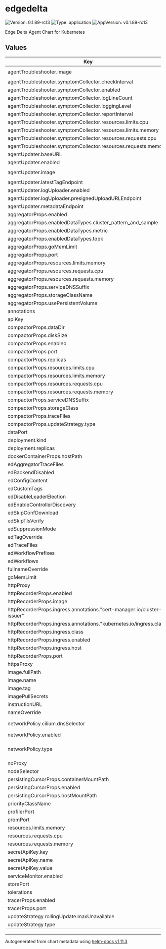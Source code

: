 # edgedelta

![Version: 0.1.89-rc13](https://img.shields.io/badge/Version-0.1.89--rc13-informational?style=flat-square) ![Type: application](https://img.shields.io/badge/Type-application-informational?style=flat-square) ![AppVersion: v0.1.89-rc13](https://img.shields.io/badge/AppVersion-v0.1.89--rc13-informational?style=flat-square)

Edge Delta Agent Chart for Kubernetes

## Values

| Key | Type | Default | Description |
|-----|------|---------|-------------|
| agentTroubleshooter.image | string | `"gcr.io/edgedelta/agent-troubleshooter:latest"` |  |
| agentTroubleshooter.symptomCollector.checkInterval | string | `""` |  |
| agentTroubleshooter.symptomCollector.enabled | bool | `false` |  |
| agentTroubleshooter.symptomCollector.logLineCount | int | `1000` |  |
| agentTroubleshooter.symptomCollector.loggingLevel | string | `"info"` |  |
| agentTroubleshooter.symptomCollector.reportInterval | string | `""` |  |
| agentTroubleshooter.symptomCollector.resources.limits.cpu | string | `"200m"` |  |
| agentTroubleshooter.symptomCollector.resources.limits.memory | string | `"200Mi"` |  |
| agentTroubleshooter.symptomCollector.resources.requests.cpu | string | `"100m"` |  |
| agentTroubleshooter.symptomCollector.resources.requests.memory | string | `"100Mi"` |  |
| agentUpdater.baseURL | string | `"https://api.edgedelta.com/v1"` |  |
| agentUpdater.enabled | bool | `false` |  |
| agentUpdater.image | string | `"gcr.io/edgedelta/agent-updater:latest"` |  |
| agentUpdater.latestTagEndpoint | string | `"/versioning/latest"` |  |
| agentUpdater.logUploader.enabled | bool | `true` |  |
| agentUpdater.logUploader.presignedUploadURLEndpoint | string | `"/agent_updater/self_logs_upload_link"` |  |
| agentUpdater.metadataEndpoint | string | `"/agent_updater/metadata"` |  |
| aggregatorProps.enabled | bool | `false` |  |
| aggregatorProps.enabledDataTypes.cluster_pattern_and_sample | bool | `false` |  |
| aggregatorProps.enabledDataTypes.metric | bool | `true` |  |
| aggregatorProps.enabledDataTypes.topk | bool | `false` |  |
| aggregatorProps.goMemLimit | string | `""` |  |
| aggregatorProps.port | int | `9191` |  |
| aggregatorProps.resources.limits.memory | string | `"2048Mi"` |  |
| aggregatorProps.resources.requests.cpu | string | `"200m"` |  |
| aggregatorProps.resources.requests.memory | string | `"256Mi"` |  |
| aggregatorProps.serviceDNSSuffix | string | `"svc.cluster.local"` |  |
| aggregatorProps.storageClassName | string | `""` |  |
| aggregatorProps.usePersistentVolume | bool | `false` |  |
| annotations | object | `{}` |  |
| apiKey | string | `""` |  |
| compactorProps.dataDir | string | `"/var/edgedelta-compactor"` |  |
| compactorProps.diskSize | string | `"30Gi"` |  |
| compactorProps.enabled | bool | `true` |  |
| compactorProps.port | int | `9199` |  |
| compactorProps.replicas | int | `1` |  |
| compactorProps.resources.limits.cpu | string | `"2000m"` |  |
| compactorProps.resources.limits.memory | string | `"2000Mi"` |  |
| compactorProps.resources.requests.cpu | string | `"1000m"` |  |
| compactorProps.resources.requests.memory | string | `"1000Mi"` |  |
| compactorProps.serviceDNSSuffix | string | `"svc.cluster.local"` |  |
| compactorProps.storageClass | string | `""` |  |
| compactorProps.traceFiles | string | `""` |  |
| compactorProps.updateStrategy.type | string | `"RollingUpdate"` |  |
| dataPort | string | `""` |  |
| deployment.kind | string | `"DaemonSet"` |  |
| deployment.replicas | int | `1` |  |
| dockerContainerProps.hostPath | string | `"/var/lib/docker/containers"` |  |
| edAggregatorTraceFiles | string | `""` |  |
| edBackendDisabled | string | `""` |  |
| edConfigContent | string | `""` |  |
| edCustomTags | string | `""` |  |
| edDisableLeaderElection | string | `""` |  |
| edEnableControllerDiscovery | bool | `true` |  |
| edSkipConfDownload | string | `""` |  |
| edSkipTlsVerify | string | `""` |  |
| edSuppressionMode | string | `""` |  |
| edTagOverride | string | `""` |  |
| edTraceFiles | string | `""` |  |
| edWorkflowPrefixes | string | `""` |  |
| edWorkflows | string | `""` |  |
| fullnameOverride | string | `""` |  |
| goMemLimit | string | `""` |  |
| httpProxy | string | `""` |  |
| httpRecorderProps.enabled | bool | `false` |  |
| httpRecorderProps.image | string | `"gcr.io/edgedelta/httprecorder:latest"` |  |
| httpRecorderProps.ingress.annotations."cert-manager.io/cluster-issuer" | string | `"letsencrypt"` |  |
| httpRecorderProps.ingress.annotations."kubernetes.io/ingress.class" | string | `"nginx"` |  |
| httpRecorderProps.ingress.class | string | `"nginx"` |  |
| httpRecorderProps.ingress.enabled | bool | `false` |  |
| httpRecorderProps.ingress.host | string | `""` |  |
| httpRecorderProps.port | int | `8080` |  |
| httpsProxy | string | `""` |  |
| image.fullPath | string | `""` |  |
| image.name | string | `"gcr.io/edgedelta/agent"` |  |
| image.tag | string | `""` |  |
| imagePullSecrets | list | `[]` |  |
| instructionURL | string | `"https://app.edgedelta.com"` |  |
| nameOverride | string | `""` |  |
| networkPolicy.cilium.dnsSelector | object | kube-dns in namespace kube-system | Cilium selector of the DNS server entity |
| networkPolicy.enabled | bool | `false` |  |
| networkPolicy.type | string | `"cilium"` | Type of the network policy to use. Can be: * cilium     for cilium.io/v2/CiliumNetworkPolicy |
| noProxy | string | `""` |  |
| nodeSelector | object | `{}` |  |
| persistingCursorProps.containerMountPath | string | `"/var/lib/edgedelta"` |  |
| persistingCursorProps.enabled | bool | `false` |  |
| persistingCursorProps.hostMountPath | string | `"/var/lib/edgedelta"` |  |
| priorityClassName | string | `""` |  |
| profilerPort | string | `""` |  |
| promPort | string | `""` |  |
| resources.limits.memory | string | `"2048Mi"` |  |
| resources.requests.cpu | string | `"200m"` |  |
| resources.requests.memory | string | `"256Mi"` |  |
| secretApiKey.key | string | `"ed-api-key"` |  |
| secretApiKey.name | string | `"ed-api-key"` |  |
| secretApiKey.value | string | `""` |  |
| serviceMonitor.enabled | bool | `false` |  |
| storePort | string | `""` |  |
| tolerations | object | `{}` |  |
| tracerProps.enabled | bool | `true` |  |
| tracerProps.port | int | `9595` |  |
| updateStrategy.rollingUpdate.maxUnavailable | int | `1` |  |
| updateStrategy.type | string | `"RollingUpdate"` |  |

----------------------------------------------
Autogenerated from chart metadata using [helm-docs v1.11.3](https://github.com/norwoodj/helm-docs/releases/v1.11.3)
